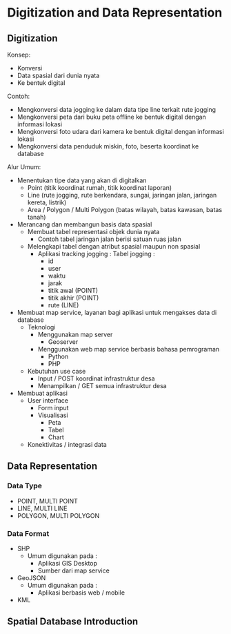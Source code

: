# Digitization and Data Representation

## Digitization

Konsep:
- Konversi
- Data spasial dari dunia nyata
- Ke bentuk digital

Contoh:
- Mengkonversi data jogging ke dalam data tipe line terkait rute jogging
- Mengkonversi peta dari buku peta offline ke bentuk digital dengan informasi lokasi
- Mengkonversi foto udara dari kamera ke bentuk digital dengan informasi lokasi
- Mengkonversi data penduduk miskin, foto, beserta koordinat ke database

Alur Umum:
- Menentukan tipe data yang akan di digitalkan
  - Point (titik koordinat rumah, titik koordinat laporan)
  - Line (rute jogging, rute berkendara, sungai, jaringan jalan, jaringan kereta, listrik)
  - Area / Polygon / Multi Polygon (batas wilayah, batas kawasan, batas tanah)
- Merancang dan membangun basis data spasial
  - Membuat tabel representasi objek dunia nyata
    - Contoh tabel jaringan jalan berisi satuan ruas jalan
  - Melengkapi tabel dengan atribut spasial maupun non spasial
    - Aplikasi tracking jogging : Tabel jogging : 
      - id
      - user
      - waktu
      - jarak
      - titik awal (POINT)
      - titik akhir (POINT)
      - rute (LINE)
- Membuat map service, layanan bagi aplikasi untuk mengakses data di database
  - Teknologi
    - Menggunakan map server
      - Geoserver
    - Menggunakan web map service berbasis bahasa pemrograman
      - Python
      - PHP
  - Kebutuhan use case
    - Input / POST koordinat infrastruktur desa
    - Menampilkan / GET semua infrastruktur desa
- Membuat aplikasi
  - User interface
    - Form input
    - Visualisasi
      - Peta
      - Tabel
      - Chart
  - Konektivitas / integrasi data

## Data Representation

### Data Type
- POINT, MULTI POINT
- LINE, MULTI LINE
- POLYGON, MULTI POLYGON

### Data Format
- SHP
  - Umum digunakan pada :
    - Aplikasi GIS Desktop
    - Sumber dari map service
- GeoJSON
  - Umum digunakan pada :
    - Aplikasi berbasis web / mobile
- KML 

## Spatial Database Introduction
